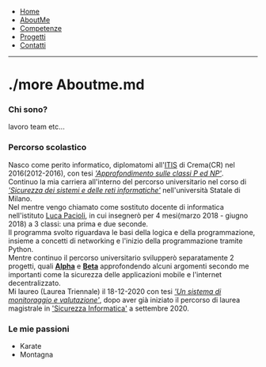 <link rel="stylesheet" type="text/css" href="style.css">
<style>
img{
    width: 200;
    height: 200;
}
</style>
<ul>
  <li>
    <a  href="/">Home</a>
  </li>
  <li>
    <a  href="/aboutme">AboutMe</a>
  </li>
  <li>
    <a href="/contatti">Competenze</a>
  </li>
  <li>
    <a  href="/progetti">Progetti</a>
  </li>
  <li>
    <a href="/contatti">Contatti</a>
  </li>
</ul>

---
# ./more Aboutme.md

### Chi sono?
lavoro team etc...

### Percorso scolastico
Nasco come perito informatico, diplomatomi all'[ITIS](https://www.galileicrema.edu.it/) di Crema(CR) nel 2016(2012-2016), con tesi [_'Approfondimento sulle classi P ed NP'_](/tesi/superiori).<br>
Continuo la mia carriera all'interno del percorso universitario nel corso di [_'Sicurezza dei sistemi e delle reti informatiche'_](https://ssri.cdl.unimi.it/it) nell'università Statale di Milano. <br>
Nel mentre vengo chiamato come sostituto docente di informatica nell'istituto [Luca Pacioli](https://www.pacioli.edu.it/), in cui insegnerò per 4 mesi(marzo 2018 - giugno 2018) a 3 classi: una prima e due seconde.<br>
Il programma svolto riguardava le basi della logica e della programmazione, insieme a concetti di networking e l'inizio della programmazione tramite Python. <br>
Mentre continuo il percorso universitario svilupperò separatamente 2 progetti, quali [**Alpha**](/progetti/alpha) e [**Beta**](/progetti/alpha) approfondendo alcuni argomenti secondo me importanti come la sicurezza delle applicazioni mobile e l'internet decentralizzato. <br>
Mi laureo (Laurea Triennale) il 18-12-2020 con tesi [_'Un sistema di monitoraggio e valutazione'_](/tesi/superiori), dopo aver già iniziato il percorso di laurea magistrale in ['Sicurezza Informatica'](https://sicurezzainformatica.cdl.unimi.it/it) a settembre 2020. <br>
<!-- A settembre 2021 vengo coinvolto nella progettazione di **Steve**, -->

### Le mie passioni
- Karate
- Montagna
